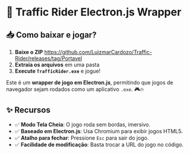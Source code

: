 # 🚀 Traffic Rider Electron.js Wrapper

## 📥 Como baixar e jogar?
1. **Baixe o ZIP** https://github.com/LuizmarCardozo/Traffic-Rider/releases/tag/Portavel
2. **Extraia os arquivos** em uma pasta
3. **Execute `TrafficRider.exe`** e jogue!

Este é um **wrapper de jogo em Electron.js**, permitindo que jogos de navegador sejam rodados como um aplicativo `.exe`. 🎮🔥  

## ✨ Recursos
- ✅ **Modo Tela Cheia**: O jogo roda sem bordas, imersivo.
- ✅ **Baseado em Electron.js**: Usa Chromium para exibir jogos HTML5.
- ✅ **Atalho para fechar**: Pressione `Esc` para sair do jogo.
- ✅ **Facilidade de modificação**: Basta trocar a URL do jogo no código.
